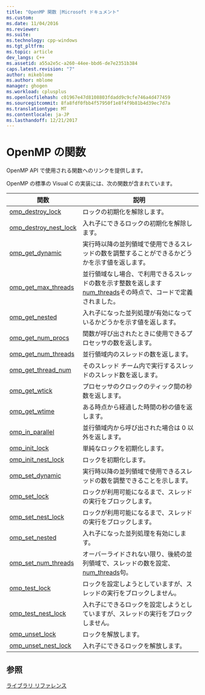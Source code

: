 ```yaml
---
title: "OpenMP 関数 |Microsoft ドキュメント"
ms.custom: 
ms.date: 11/04/2016
ms.reviewer: 
ms.suite: 
ms.technology: cpp-windows
ms.tgt_pltfrm: 
ms.topic: article
dev_langs: C++
ms.assetid: a55a2e5c-a260-44ee-bbd6-de7e2351b384
caps.latest.revision: "7"
author: mikeblome
ms.author: mblome
manager: ghogen
ms.workload: cplusplus
ms.openlocfilehash: c01967e47d8108803fdadd9c9cfe746a4d477459
ms.sourcegitcommit: 8fa8fdf0fbb4f57950f1e8f4f9b81b4d39ec7d7a
ms.translationtype: MT
ms.contentlocale: ja-JP
ms.lasthandoff: 12/21/2017
---
```

# <a name="openmp-functions"></a>OpenMP の関数
OpenMP API で使用される関数へのリンクを提供します。  
  
 OpenMP の標準の Visual C の実装には、次の関数が含まれています。  
  
|関数|説明|  
|--------------|-----------------|  
|[omp_destroy_lock](../../../parallel/openmp/reference/omp-destroy-lock.md)|ロックの初期化を解除します。|  
|[omp_destroy_nest_lock](../../../parallel/openmp/reference/omp-destroy-nest-lock.md)|入れ子にできるロックの初期化を解除します。|  
|[omp_get_dynamic](../../../parallel/openmp/reference/omp-get-dynamic.md)|実行時以降の並列領域で使用できるスレッドの数を調整することができるかどうかを示す値を返します。|  
|[omp_get_max_threads](../../../parallel/openmp/reference/omp-get-max-threads.md)|並行領域なし場合、で利用できるスレッドの数を示す整数を返します[num_threads](../../../parallel/openmp/reference/num-threads.md)その時点で、コードで定義されました。|  
|[omp_get_nested](../../../parallel/openmp/reference/omp-get-nested.md)|入れ子になった並列処理が有効になっているかどうかを示す値を返します。|  
|[omp_get_num_procs](../../../parallel/openmp/reference/omp-get-num-procs.md)|関数が呼び出されたときに使用できるプロセッサの数を返します。|  
|[omp_get_num_threads](../../../parallel/openmp/reference/omp-get-num-threads.md)|並行領域内のスレッドの数を返します。|  
|[omp_get_thread_num](../../../parallel/openmp/reference/omp-get-thread-num.md)|そのスレッド チーム内で実行するスレッドのスレッド数を返します。|  
|[omp_get_wtick](../../../parallel/openmp/reference/omp-get-wtick.md)|プロセッサのクロックのティック間の秒数を返します。|  
|[omp_get_wtime](../../../parallel/openmp/reference/omp-get-wtime.md)|ある時点から経過した時間の秒の値を返します。|  
|[omp_in_parallel](../../../parallel/openmp/reference/omp-in-parallel.md)|並行領域内から呼び出された場合は 0 以外を返します。|  
|[omp_init_lock](../../../parallel/openmp/reference/omp-init-lock.md)|単純なロックを初期化します。|  
|[omp_init_nest_lock](../../../parallel/openmp/reference/omp-init-nest-lock.md)|ロックを初期化します。|  
|[omp_set_dynamic](../../../parallel/openmp/reference/omp-set-dynamic.md)|実行時以降の並列領域で使用できるスレッドの数を調整できることを示します。|  
|[omp_set_lock](../../../parallel/openmp/reference/omp-set-lock.md)|ロックが利用可能になるまで、スレッドの実行をブロックします。|  
|[omp_set_nest_lock](../../../parallel/openmp/reference/omp-set-nest-lock.md)|ロックが利用可能になるまで、スレッドの実行をブロックします。|  
|[omp_set_nested](../../../parallel/openmp/reference/omp-set-nested.md)|入れ子になった並列処理を有効にします。|  
|[omp_set_num_threads](../../../parallel/openmp/reference/omp-set-num-threads.md)|オーバーライドされない限り、後続の並列領域で、スレッドの数を設定、 [num_threads](../../../parallel/openmp/reference/num-threads.md)句。|  
|[omp_test_lock](../../../parallel/openmp/reference/omp-test-lock.md)|ロックを設定しようとしていますが、スレッドの実行をブロックしません。|  
|[omp_test_nest_lock](../../../parallel/openmp/reference/omp-test-nest-lock.md)|入れ子にできるロックを設定しようとしていますが、スレッドの実行をブロックしません。|  
|[omp_unset_lock](../../../parallel/openmp/reference/omp-unset-lock.md)|ロックを解放します。|  
|[omp_unset_nest_lock](../../../parallel/openmp/reference/omp-unset-nest-lock.md)|入れ子にできるロックを解放します。|  
  
## <a name="see-also"></a>参照  
 [ライブラリ リファレンス](../../../parallel/openmp/reference/openmp-library-reference.md)
